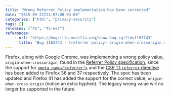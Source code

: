 ```yaml
---
title: "Wrong Referrer Policy implementation has been corrected"
date: "2015-09-21T21:07:00-04:00"
categories: ["html", "privacy-security"]
tags: []
releases: ["41", "45-esr"]
references:
    - url: "https://bugzilla.mozilla.org/show_bug.cgi?id=1163743"
      title: "Bug 1163743 - (referrer policy) origin-when-crossorigin should have a hyphen in cross-origin"
---
```

Firefox, along with Google Chrome, was implementing a wrong policy value, `origin-when-crossorigin`, found in the [Referrer Policy specification](https://w3c.github.io/webappsec/specs/referrer-policy/), since the support for [`<meta name="referrer">`](https://developer.mozilla.org/docs/Web/HTML/Element/meta#attr-name) and the [CSP 1.1 `referrer` directive](https://developer.mozilla.org/docs/Web/Security/CSP/CSP_policy_directives#referrer) has been added to Firefox 36 and 37 respectively. The spec has been updated and Firefox 41 has added the support for the correct value, `origin-when-cross-origin` (notice an extra hyphen). The legacy wrong value will no longer be supported in the future.
